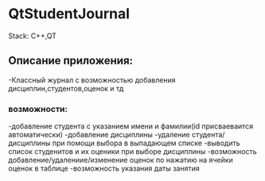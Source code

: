 # QtStudentJournal
Stack: C++,QT
## Описание приложения:
-Классный журнал с возможностью добавления дисциплин,студентов,оценок и тд 
### возможности:
  -добавление студента с указанием имени и фамилии(id присваеваится автоматически)
  -добавление дисциплины
  -удаление студента/дисциплины при помощи выбора в выпадающем списке
  -выводить список студенитов и их оценики при выборе дисциплины
  -возможность добавление/удалениие/изменение оценок по нажатию на ячейки оценок в таблице
  -возможность указания даты занятия
